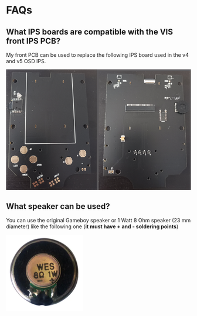 # FAQs

## What IPS boards are compatible with the VIS front IPS PCB?

My front PCB can be used to replace the following IPS board used in the v4 and v5 OSD IPS.

![image](images/original_IPS_board.png)

## What speaker can be used?

You can use the original Gameboy speaker or 1 Watt 8 Ohm speaker (23 mm diameter) like the following one (**it must have + and - soldering points**)

![image](images/1w_speaker.png)









